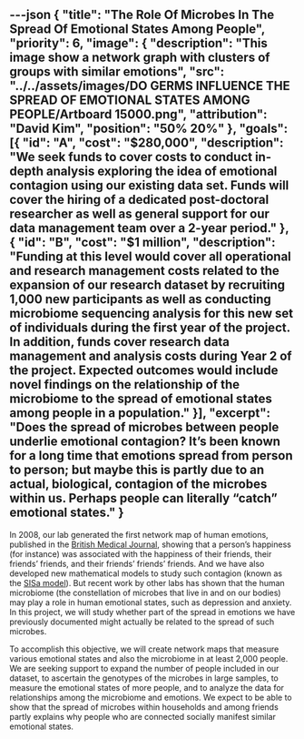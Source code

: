 ---json
{
  "title": "The Role Of Microbes In The Spread Of Emotional States Among People",
  "priority": 6,
  "image": {
    "description": "This image show a network graph with clusters of groups with similar emotions",
    "src": "../../assets/images/DO GERMS INFLUENCE THE SPREAD OF EMOTIONAL STATES AMONG PEOPLE/Artboard 15000.png",
    "attribution": "David Kim",
    "position": "50% 20%"
  },
  "goals": [{
    "id": "A",
    "cost": "$280,000",
    "description": "We seek funds to cover costs to conduct in-depth analysis exploring the idea of emotional contagion using our existing data set. Funds will cover the hiring of a dedicated post-doctoral researcher as well as general support for our data management team over a 2-year period."
  }, {
    "id": "B",
    "cost": "$1 million",
    "description": "Funding at this level would cover all operational and research management costs related to the expansion of our research dataset by recruiting 1,000 new participants as well as conducting microbiome sequencing analysis for this new set of individuals during the first year of the project. In addition, funds cover research data management and analysis costs during Year 2 of the project. Expected outcomes would include novel findings on the relationship of the microbiome to the spread of emotional states among people in a population."
  }],
  "excerpt": "Does the spread of microbes between people underlie emotional contagion? It’s been known for a long time that emotions spread from person to person; but maybe this is partly due to an actual, biological, contagion of the microbes within us. Perhaps people can literally “catch” emotional states."
}
---

In 2008, our lab generated the first network map of human emotions, published in the [British Medical Journal][2008 BMJ], showing that a person’s happiness (for instance) was associated with the happiness of their friends, their friends’ friends, and their friends’ friends’ friends.  And we have also developed new mathematical models to study such contagion (known as the [SISa model]). But recent work by other labs has shown that the human microbiome (the constellation of microbes that live in and on our bodies) may play a role in human emotional states, such as depression and anxiety.  In this project, we will study whether part of the spread in emotions we have previously documented might actually be related to the spread of such microbes.

To accomplish this objective, we will create network maps that measure various emotional states and also the microbiome in at least 2,000 people.  We are seeking support to expand the number of people included in our dataset, to ascertain the genotypes of the microbes in large samples, to measure the emotional states of more people, and to analyze the data for relationships among the microbiome and emotions. We expect to be able to show that the spread of microbes within households and among friends partly explains why people who are connected socially manifest similar emotional states.

[2008 BMJ]: http://humannaturelab.net/publications/dynamic-spread-of-happiness-in-a-large-social-network-longitudinal-analysis-over-20-years-in-the-framingham-heart-study
[SISa model]: http://humannaturelab.net/publications/emotions-as-infectious-diseases-in-a-large-social-network-the-sisa-model